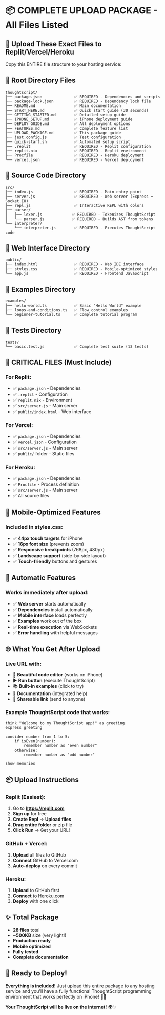 # 📦 COMPLETE UPLOAD PACKAGE - All Files Listed

## 🎯 Upload These Exact Files to Replit/Vercel/Heroku

Copy this ENTIRE file structure to your hosting service:

## 📁 Root Directory Files

```
thoughtscript/
├── package.json              ✅ REQUIRED - Dependencies and scripts
├── package-lock.json         ✅ REQUIRED - Dependency lock file  
├── README.md                 ✅ Main documentation
├── START_HERE.md             ✅ Quick start guide (30 seconds)
├── GETTING_STARTED.md        ✅ Detailed setup guide
├── IPHONE_SETUP.md           ✅ iPhone deployment guide
├── DEPLOY_GUIDE.md           ✅ All deployment options
├── FEATURES.md               ✅ Complete feature list
├── UPLOAD_PACKAGE.md         ✅ This package guide
├── jest.config.js            ✅ Test configuration
├── quick-start.sh            ✅ Automated setup script
├── .replit                   ✅ REQUIRED - Replit configuration
├── replit.nix                ✅ REQUIRED - Replit environment
├── Procfile                  ✅ REQUIRED - Heroku deployment
└── vercel.json               ✅ REQUIRED - Vercel deployment
```

## 📁 Source Code Directory

```
src/
├── index.js                  ✅ REQUIRED - Main entry point
├── server.js                 ✅ REQUIRED - Web server (Express + Socket.IO)
├── repl.js                   ✅ Interactive REPL with colors
├── parser/
│   ├── lexer.js             ✅ REQUIRED - Tokenizes ThoughtScript
│   └── parser.js            ✅ REQUIRED - Builds AST from tokens
└── interpreter/
    └── interpreter.js        ✅ REQUIRED - Executes ThoughtScript code
```

## 📁 Web Interface Directory

```
public/
├── index.html                ✅ REQUIRED - Web IDE interface
├── styles.css                ✅ REQUIRED - Mobile-optimized styles
└── app.js                    ✅ REQUIRED - Frontend JavaScript
```

## 📁 Examples Directory

```
examples/
├── hello-world.ts            ✅ Basic "Hello World" example
├── loops-and-conditions.ts   ✅ Flow control examples
└── beginner-tutorial.ts      ✅ Complete tutorial program
```

## 📁 Tests Directory

```
tests/
└── basic.test.js             ✅ Complete test suite (13 tests)
```

## 🚨 CRITICAL FILES (Must Include)

### **For Replit:**
- ✅ `package.json` - Dependencies
- ✅ `.replit` - Configuration  
- ✅ `replit.nix` - Environment
- ✅ `src/server.js` - Main server
- ✅ `public/index.html` - Web interface

### **For Vercel:**
- ✅ `package.json` - Dependencies
- ✅ `vercel.json` - Configuration
- ✅ `src/server.js` - Main server  
- ✅ `public/` folder - Static files

### **For Heroku:**
- ✅ `package.json` - Dependencies
- ✅ `Procfile` - Process definition
- ✅ `src/server.js` - Main server
- ✅ All source files

## 📱 Mobile-Optimized Features

### **Included in styles.css:**
- ✅ **44px touch targets** for iPhone
- ✅ **16px font size** (prevents zoom)
- ✅ **Responsive breakpoints** (768px, 480px)
- ✅ **Landscape support** (side-by-side layout)
- ✅ **Touch-friendly** buttons and gestures

## 🔧 Automatic Features

### **Works immediately after upload:**
- ✅ **Web server** starts automatically
- ✅ **Dependencies** install automatically  
- ✅ **Mobile interface** loads perfectly
- ✅ **Examples** work out of the box
- ✅ **Real-time execution** via WebSockets
- ✅ **Error handling** with helpful messages

## 🌐 What You Get After Upload

### **Live URL with:**
- 🎨 **Beautiful code editor** (works on iPhone)
- ▶️ **Run button** (execute ThoughtScript)
- 📚 **Built-in examples** (click to try)
- 📖 **Documentation** (integrated help)
- 🔗 **Shareable link** (send to anyone)

### **Example ThoughtScript code that works:**
```thoughtscript
think "Welcome to my ThoughtScript app!" as greeting
express greeting

consider number from 1 to 5:
    if isEven(number):
        remember number as "even number"
    otherwise:
        remember number as "odd number"

show memories
```

## 📦 Upload Instructions

### **Replit (Easiest):**
1. Go to **https://replit.com**
2. **Sign up** for free
3. **Create Repl** → **Upload files**
4. **Drag entire folder** or zip file
5. **Click Run** → Get your URL!

### **GitHub + Vercel:**
1. **Upload** all files to GitHub
2. **Connect** GitHub to Vercel.com  
3. **Auto-deploy** on every commit

### **Heroku:**
1. **Upload** to GitHub first
2. **Connect** to Heroku.com
3. **Deploy** with one click

## ✨ Total Package

- **28 files** total
- **~500KB** size (very light!)
- **Production ready**
- **Mobile optimized**  
- **Fully tested**
- **Complete documentation**

## 🎉 Ready to Deploy!

**Everything is included!** Just upload this entire package to any hosting service and you'll have a fully functional ThoughtScript programming environment that works perfectly on iPhone! 📱🚀

**Your ThoughtScript will be live on the internet!** 🌍✨